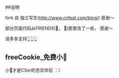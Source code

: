 ##说明

fork 自 独立写生(http://www.cnfeat.com/blog/) 感谢～

部分页面代码从FRIENDS(🐰， 🍉)那里改了一些， 感谢～

请多多支持👆👆👆

## freeCookie_免费小🍪

小🍪才是CSer的忠实伴侣 ：）








